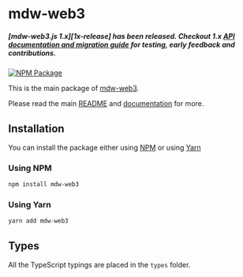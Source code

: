 # mdw-web3

##### [mdw-web3.js 1.x][1x-release] has been released. Checkout 1.x [API documentation and migration guide][4xdoc] for testing, early feedback and contributions.

[![NPM Package][npm-image]][npm-url]

This is the main package of [mdw-web3][repo].

Please read the main [README][repo-readme] and [documentation][docs] for more.

## Installation

You can install the package either using [NPM](https://www.npmjs.com/package/mdw-web3) or using [Yarn](https://yarnpkg.com/package/mdw-web3)

### Using NPM

```bash
npm install mdw-web3
```

### Using Yarn

```bash
yarn add mdw-web3
```

## Types

All the TypeScript typings are placed in the `types` folder.

[docs]: https://docs.mydappwallet.com
[repo]: https://github.com/dbridgenetwork/mdw-web3
[repo-readme]: https://github.com/dbridgenetwork/mdw-web3/README.md
[npm-image]: https://img.shields.io/npm/v/web3.svg
[npm-url]: https://npmjs.org/package/mdw-web3
[4xdoc]: https://docs.web3js.org/
